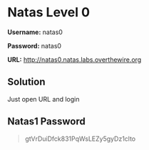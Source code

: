 # Natas Level 0 

**Username:** natas0

**Password:** natas0

**URL:**      http://natas0.natas.labs.overthewire.org

## Solution
Just open URL and login

## Natas1 Password
> gtVrDuiDfck831PqWsLEZy5gyDz1clto

